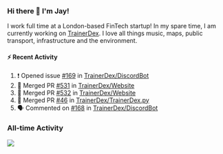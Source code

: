 ### Hi there 👋 I'm Jay!
I work full time at a London-based FinTech startup! In my spare time, I am currently working on [TrainerDex](https://www.github.com/TrainerDex). I love all things music, maps, public transport, infrastructure and the environment.

#### :zap: Recent Activity
<!--START_SECTION:activity-->
1. ❗️ Opened issue [#169](https://github.com/TrainerDex/DiscordBot/issues/169) in [TrainerDex/DiscordBot](https://github.com/TrainerDex/DiscordBot)
2. 🎉 Merged PR [#531](https://github.com/TrainerDex/Website/pull/531) in [TrainerDex/Website](https://github.com/TrainerDex/Website)
3. 🎉 Merged PR [#532](https://github.com/TrainerDex/Website/pull/532) in [TrainerDex/Website](https://github.com/TrainerDex/Website)
4. 🎉 Merged PR [#46](https://github.com/TrainerDex/TrainerDex.py/pull/46) in [TrainerDex/TrainerDex.py](https://github.com/TrainerDex/TrainerDex.py)
5. 🗣 Commented on [#168](https://github.com/TrainerDex/DiscordBot/issues/168) in [TrainerDex/DiscordBot](https://github.com/TrainerDex/DiscordBot)
<!--END_SECTION:activity-->


### All-time Activity
[<img src="https://github-readme-stats.vercel.app/api/wakatime?username=TurnrDev&layout=compact" />](https://wakatime.com/@TurnrDev)  

